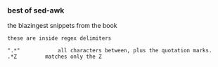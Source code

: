 ### best of sed-awk
the blazingest snippets from the book

`these are inside regex delimiters`

	".*"			all characters between, plus the quotation marks.
	.*Z			matches only the Z
	